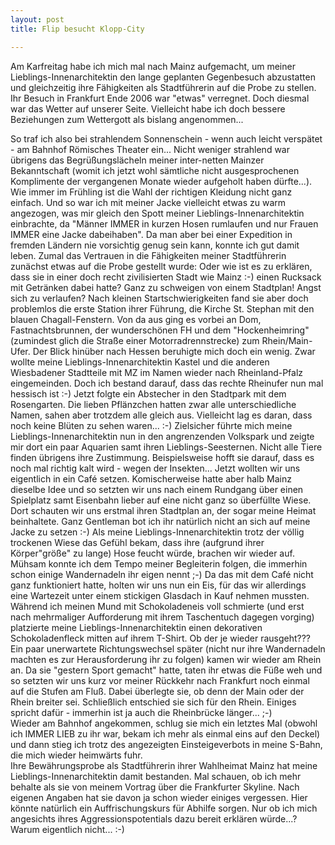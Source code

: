 ```yaml
---
layout: post
title: Flip besucht Klopp-City

---
```


Am Karfreitag habe ich mich mal nach Mainz aufgemacht, um meiner Lieblings-Innenarchitektin den lange geplanten Gegenbesuch abzustatten und gleichzeitig ihre Fähigkeiten als Stadtführerin auf die Probe zu stellen. Ihr Besuch in Frankfurt Ende 2006 war "etwas" verregnet. Doch diesmal war das Wetter auf unserer Seite. Vielleicht habe ich doch bessere Beziehungen zum Wettergott als bislang angenommen... 

So traf ich also bei strahlendem Sonnenschein - wenn auch leicht verspätet - am Bahnhof Römisches Theater ein... Nicht weniger strahlend war übrigens das Begrüßungslächeln meiner inter-netten Mainzer Bekanntschaft (womit ich jetzt wohl sämtliche nicht ausgesprochenen Komplimente der vergangenen Monate wieder aufgeholt haben dürfte...). Wie immer im Frühling ist die Wahl der richtigen Kleidung nicht ganz einfach. Und so war ich mit meiner Jacke vielleicht etwas zu warm angezogen, was mir gleich den Spott meiner Lieblings-Innenarchitektin einbrachte, da "Männer IMMER in kurzen Hosen rumlaufen und nur Frauen IMMER eine Jacke dabeihaben". Da man aber bei einer Expedition in fremden Ländern nie vorsichtig genug sein kann, konnte ich gut damit leben. Zumal das Vertrauen in die Fähigkeiten meiner Stadtführerin zunächst etwas auf die Probe gestellt wurde: Oder wie ist es zu erklären, dass sie in einer doch recht zivilisierten Stadt wie Mainz :-) einen Rucksack mit Getränken dabei hatte? Ganz zu schweigen von einem Stadtplan! Angst sich zu verlaufen? Nach kleinen Startschwierigkeiten fand sie aber doch problemlos die erste Station ihrer Führung, die Kirche St. Stephan mit den blauen Chagall-Fenstern. Von da aus ging es vorbei an Dom, Fastnachtsbrunnen, der wunderschönen FH und dem "Hockenheimring" (zumindest glich die Straße einer Motorradrennstrecke) zum Rhein/Main-Ufer. Der Blick hinüber nach Hessen beruhigte mich doch ein wenig. Zwar wollte meine Lieblings-Innenarchitektin Kastel und die anderen Wiesbadener Stadtteile mit MZ im Namen wieder nach Rheinland-Pfalz eingemeinden. Doch ich bestand darauf, dass das rechte Rheinufer nun mal hessisch ist :-) Jetzt folgte ein Abstecher in den Stadtpark mit dem Rosengarten. Die lieben Pflänzchen hatten zwar alle unterschiedliche Namen, sahen aber trotzdem alle gleich aus. Vielleicht lag es daran, dass noch keine Blüten zu sehen waren... :-) Zielsicher führte mich meine Lieblings-Innenarchitektin nun in den angrenzenden Volkspark und zeigte mir dort ein paar Aquarien samt ihren Lieblings-Seesternen. Nicht alle Tiere finden übrigens ihre Zustimmung. Beispielsweise hofft sie darauf, dass es noch mal richtig kalt wird - wegen der Insekten... Jetzt wollten wir uns eigentlich in ein Café setzen. Komischerweise hatte aber halb Mainz dieselbe Idee und so setzten wir uns nach einem Rundgang über einen Spielplatz samt Eisenbahn lieber auf eine nicht ganz so überfüllte Wiese. Dort schauten wir uns erstmal ihren Stadtplan an, der sogar meine Heimat beinhaltete. Ganz Gentleman bot ich ihr natürlich nicht an sich auf meine Jacke zu setzen :-) Als meine Lieblings-Innenarchitektin trotz der völlig trockenen Wiese das Gefühl bekam, dass ihre (aufgrund ihrer Körper"größe" zu lange) Hose feucht würde, brachen wir wieder auf. Mühsam konnte ich dem Tempo meiner Begleiterin folgen, die immerhin schon einige Wandernadeln ihr eigen nennt ;-) Da das mit dem Café nicht ganz funktioniert hatte, holten wir uns nun ein Eis, für das wir allerdings eine Wartezeit unter einem stickigen Glasdach in Kauf nehmen mussten. Während ich meinen Mund mit Schokoladeneis voll schmierte (und erst nach mehrmaliger Aufforderung mit ihrem Taschentuch dagegen vorging) platzierte meine Lieblings-Innenarchitektin einen dekorativen Schokoladenfleck mitten auf ihrem T-Shirt. Ob der je wieder rausgeht???  
Ein paar unerwartete Richtungswechsel später (nicht nur ihre Wandernadeln machten es zur Herausforderung ihr zu folgen) kamen wir wieder am Rhein an. Da sie "gestern Sport gemacht" hatte, taten ihr etwas die Füße weh und so setzten wir uns kurz vor meiner Rückkehr nach Frankfurt noch einmal auf die Stufen am Fluß. Dabei überlegte sie, ob denn der Main oder der Rhein breiter sei. Schließlich entschied sie sich für den Rhein. Einiges spricht dafür - immerhin ist ja auch die Rheinbrücke länger... ;-)  
Wieder am Bahnhof angekommen, schlug sie mich ein letztes Mal (obwohl ich IMMER LIEB zu ihr war, bekam ich mehr als einmal eins auf den Deckel) und dann stieg ich trotz des angezeigten Einsteigeverbots in meine S-Bahn, die mich wieder heimwärts fuhr.  
Ihre Bewährungsprobe als Stadtführerin ihrer Wahlheimat Mainz hat meine Lieblings-Innenarchitektin damit bestanden. Mal schauen, ob ich mehr behalte als sie von meinem Vortrag über die Frankfurter Skyline. Nach eigenen Angaben hat sie davon ja schon wieder einiges vergessen. Hier könnte natürlich ein Auffrischungskurs für Abhilfe sorgen. Nur ob ich mich angesichts ihres Aggressionspotentials dazu bereit erklären würde...? Warum eigentlich nicht... :-)
